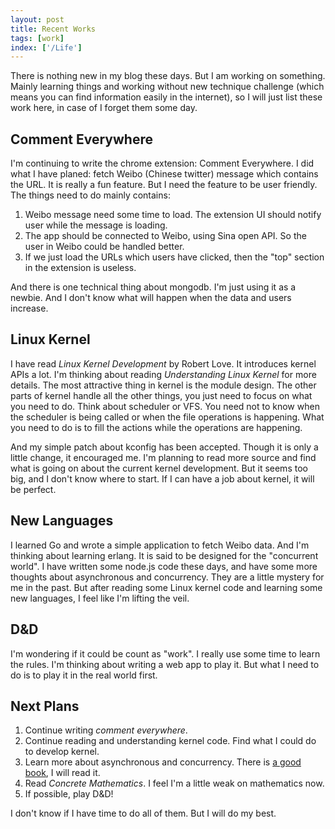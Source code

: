 ```yaml
---
layout: post
title: Recent Works
tags: [work]
index: ['/Life']
---
```


There is nothing new in my blog these days. But I am working on something. Mainly learning things and working without new technique challenge (which means you can find information easily in the internet), so I will just list these work here, in case of I forget them some day.

## Comment Everywhere

I'm continuing to write the chrome extension: Comment Everywhere. I did what I have planed: fetch Weibo (Chinese twitter) message which contains the URL. It is really a fun feature. But I need the feature to be user friendly. The things need to do mainly contains:

1. Weibo message need some time to load. The extension UI should notify user while the message is loading.
2. The app should be connected to Weibo, using Sina open API. So the user in Weibo could be handled better.
3. If we just load the URLs which users have clicked, then the "top" section in the extension is useless.

And there is one technical thing about mongodb. I'm just using it as a newbie. And I don't know what will happen when the data and users increase.

## Linux Kernel

I have read *Linux Kernel Development* by Robert Love. It introduces kernel APIs a lot. I'm thinking about reading *Understanding Linux Kernel* for more details. The most attractive thing in kernel is the module design. The other parts of kernel handle all the other things, you just need to focus on what you need to do. Think about scheduler or VFS. You need not to know when the scheduler is being called or when the file operations is happening. What you need to do is to fill the actions while the operations are happening.

And my simple patch about kconfig has been accepted. Though it is only a little change, it encouraged me. I'm planning to read more source and find what is going on about the current kernel development. But it seems too big, and I don't know where to start. If I can have a job about kernel, it will be perfect.

## New Languages

I learned Go and wrote a simple application to fetch Weibo data. And I'm thinking about learning erlang. It is said to be designed for the "concurrent world". I have written some node.js code these days, and have some more thoughts about asynchronous and concurrency. They are a little mystery for me in the past. But after reading some Linux kernel code and learning some new languages, I feel like I'm lifting the veil.

## D&D

I'm wondering if it could be count as "work". I really use some time to learn the rules. I'm thinking about writing a web app to play it. But what I need to do is to play it in the real world first.

## Next Plans

1. Continue writing *comment everywhere*.
2. Continue reading and understanding kernel code. Find what I could do to develop kernel.
3. Learn more about asynchronous and concurrency. There is [a good book](https://www.kernel.org/pub/linux/kernel/people/paulmck/perfbook/perfbook.html), I will read it.
4. Read *Concrete Mathematics*. I feel I'm a little weak on mathematics now.
5. If possible, play D&D!

I don't know if I have time to do all of them. But I will do my best.
